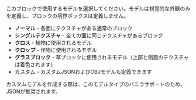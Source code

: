 このブロックで使用するモデルを選択してください。モデルは視覚的な外観のみを定義し、ブロックの境界ボックスは定義しません。

* **ノーマル** - 各面にテクスチャがある通常のブロック
* **シングルテクスチャ** - 全ての面に同じテクスチャがあるブロック
* **クロス** - 植物に使用されるモデル
* **クロップ** - 作物に使用されるモデル
* **グラスブロック** - 草ブロックに使用されるモデル（上部と側面のテクスチャは着色されます）
* カスタム - カスタムJSONおよびOBJモデルも定義できます

カスタムモデルを作成する際は、このモデルタイプのバニラサポートのため、JSONが推奨されます。